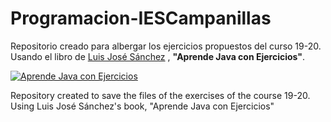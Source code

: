 # Programacion-IESCampanillas
Repositorio creado para albergar los ejercicios propuestos del curso 19-20.  
Usando el libro de <a href="https://github.com/LuisJoseSanchez">Luis José Sánchez</a>
, **"Aprende Java con Ejercicios"**.

<a href="https://leanpub.com/aprendejava">![Aprende Java con Ejercicios](https://github.com/LuisJoseSanchez/aprende-java-con-ejercicios/blob/master/title_page.png)</a>


Repository created to save the files of the exercises of the course 19-20.  
Using Luis José Sánchez's book, "Aprende Java con Ejercicios"
